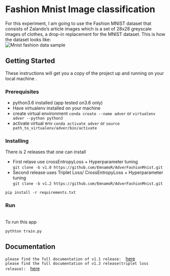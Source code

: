 # Fashion Mnist Image classification
For this experiment, I am going to use the Fashion MNIST dataset that consists of Zalando’s article images which is a set of 28x28 greyscale images of clothes, a drop-in replacement for the MNIST dataset. 
This is how the dataset looks like: <br>
![Mnist fashion data sample](assets/fashion-mnist-sprite.png)
## Getting Started
These instructions will get you a copy of the project up and running on your local machine .
### Prerequisites
- python3.6 installed (app tested on3.6 only)
- Have virtualenv installed on your machine
- create virtual environment 
`conda create --name adver`
or 
`virtualenv adver --python python3`
- activate virtual env
`conda activate adver`
or 
`source path_to_virtualenv/adver/bin/activate`
### Installing
There is 2 releases that one can install <br>
- First relase use crossEntropyLoss + Hyperparameter tuning <br>
```git clone -b v1.0 https://github.com/EmnamoR/AdverFashionMnist.git``` <br>
- Second release uses Triplet Loss/ CrossEntropyLoss + Hyperparameter tuning <br>
```git clone -b v1.2 https://github.com/EmnamoR/AdverFashionMnist.git``` <br>

```pip install -r requirements.txt```
### Run
<br>To run this app 
```
pythton train.py
```
## Documentation
`please find the full documentation of v1.1 release:  `[here](https://github.com/EmnamoR/AdverFashionMnist/blob/master/V1.1-Documentation.md)<br>
`please find the full documentation of v1.3 release(triplet loss release):  `[here](https://github.com/EmnamoR/AdverFashionMnist/blob/master/V1.3-Documentation.md)

